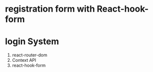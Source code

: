 # registration form with React-hook-form

# login System
 1. react-router-dom
 2. Context API
 3. react-hook-form